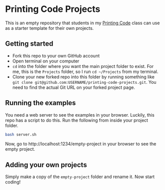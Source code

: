 # Printing Code Projects

This is an empty repository that students in my [Printing Code](http://printingcode.runemadsen.com/) class can use as a starter template for their own projects.

## Getting started

- Fork this repo to your own GitHub account
- Open terminal on your computer
- `cd` into the folder where you want the main project folder to exist. For me, this is the `Projects` folder, so I run `cd ~/Projects` from my terminal.
- Clone your new forked repo into this folder by running something like `git clone git@github.com:USERNAME/printing-code-projects.git`. You need to find the actual Git URL on your forked project page.

## Running the examples

You need a web server to see the examples in your browser. Luckily, this repo has a script to do this. Run the following from inside your project folder.

```bash
bash server.sh
```

Now, go to http://localhost:1234/empty-project in your browser to see the empty project.

## Adding your own projects

Simply make a copy of the `empty-project` folder and rename it. Now start coding!
